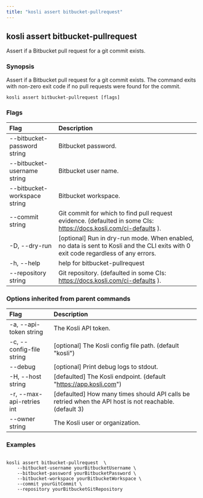 ```yaml
---
title: "kosli assert bitbucket-pullrequest"
---
```


## kosli assert bitbucket-pullrequest

Assert if a Bitbucket pull request for a git commit exists. 

### Synopsis

Assert if a Bitbucket pull request for a git commit exists. 
The command exits with non-zero exit code 
if no pull requests were found for the commit.

```shell
kosli assert bitbucket-pullrequest [flags]
```

### Flags
| Flag | Description |
| :--- | :--- |
|        --bitbucket-password string  |  Bitbucket password.  |
|        --bitbucket-username string  |  Bitbucket user name.  |
|        --bitbucket-workspace string  |  Bitbucket workspace.  |
|        --commit string  |  Git commit for which to find pull request evidence. (defaulted in some CIs: https://docs.kosli.com/ci-defaults ).  |
|    -D, --dry-run  |  [optional] Run in dry-run mode. When enabled, no data is sent to Kosli and the CLI exits with 0 exit code regardless of any errors.  |
|    -h, --help  |  help for bitbucket-pullrequest  |
|        --repository string  |  Git repository. (defaulted in some CIs: https://docs.kosli.com/ci-defaults ).  |


### Options inherited from parent commands
| Flag | Description |
| :--- | :--- |
|    -a, --api-token string  |  The Kosli API token.  |
|    -c, --config-file string  |  [optional] The Kosli config file path. (default "kosli")  |
|        --debug  |  [optional] Print debug logs to stdout.  |
|    -H, --host string  |  [defaulted] The Kosli endpoint. (default "https://app.kosli.com")  |
|    -r, --max-api-retries int  |  [defaulted] How many times should API calls be retried when the API host is not reachable. (default 3)  |
|        --owner string  |  The Kosli user or organization.  |


### Examples

```shell

kosli assert bitbucket-pullrequest  \
	--bitbucket-username yourBitbucketUsername \
	--bitbucket-password yourBitbucketPassword \
	--bitbucket-workspace yourBitbucketWorkspace \
	--commit yourGitCommit \
	--repository yourBitbucketGitRepository

```

